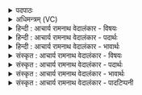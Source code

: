 <details><summary>पदपाठः</summary>

य꣢त्। इ꣣न्द्र। अह꣢म्। य꣡था꣢꣯। त्वम्। ई꣡शी꣢꣯य। व꣡स्वः꣢꣯। ए꣡कः꣢। इत्। स्तो꣣ता꣢। मे꣣। गो꣡सखा꣢꣯। गो। स꣣खा। स्यात्। १२२।
</details>

<details><summary>अधिमन्त्रम् (VC)</summary>

- इन्द्रः
- गोषूक्त्यश्वसूक्तिनौ काण्वायनौ
- गायत्री
- षड्जः
- ऐन्द्रं काण्डम्
</details>

<details><summary>हिन्दी : आचार्य रामनाथ वेदालंकार - विषयः</summary>

अगले मन्त्र में यह वर्णन है कि यदि मैं परमेश्वर के समान धनपति हो जाऊँ तो क्या करूँ।
</details>

<details><summary>हिन्दी : आचार्य रामनाथ वेदालंकार - पदार्थः</summary>

पदार्थान्वयभाषाः -  (यत्) यदि (इन्द्र) हे परमेश्वर ! (अहम्) आपका उपासक मैं (यथा त्वम्) जैसे आप हैं, वैसे (वस्वः) विद्याधन या भौतिकधन का (एकः इत्) एकमात्र (ईशीय) स्वामी हो जाऊँ, तो (मे) मेरा (स्तोता) प्रशंसक, शिष्य या सेवक (गोसखा) वेदवाणियों का पण्डित अथवा गाय आदि धन का धनी (स्यात्) हो जाए ॥८॥
</details>

<details><summary>हिन्दी : आचार्य रामनाथ वेदालंकार - भावार्थः</summary>

भावार्थभाषाः -  परमेश्वर सम्पूर्ण विद्याधन का और भौतिकधन का एकमात्र परम अधीश्वर है और उससे अपने विद्याधन को वेदरूप में तथा भौतिकधन को सोने, चाँदी, सूर्य, वायु, जल, फल, मूल आदि के रूप में हमें दिया है। वैसे ही मैं भी यदि परमेश्वर की कृपा से विद्यादि धन का और भौतिक धन का अधिपति हो जाऊँ तो मैं भी अपने प्रशंसक शिष्यों को विद्यादान देकर वेदादि श्रेष्ठ शास्त्रों में पण्डित और सेवकों को धन देकर गाय आदि ऐश्वर्यों से भरपूर, अत्यन्त धनी कर दूँ ॥८॥
</details>

<details><summary>संस्कृत : आचार्य रामनाथ वेदालंकार - विषयः</summary>

इन्द्रवद् यद्यहमपि धनाधीशो भवेयं तदा किं कुर्यामित्युच्यते।
</details>

<details><summary>संस्कृत : आचार्य रामनाथ वेदालंकार - पदार्थः</summary>

पदार्थान्वयभाषाः -  (यत्) यदि (इन्द्र) हे परमेश्वर ! (अहम्) त्वदुपासकः (यथा त्वम्) त्वमिव (वस्वः) वसुनः विद्याधनस्य भौतिकधनस्य वा। वसुनः इत्येतस्य स्थाने लिङ्गव्यत्ययेन वसोः इति प्राप्ते जसादिषु छन्दसि वावचनं प्राङ् णौ चङ्युपधाया ह्रस्वः। अ० ७।३।१०९ वा० इति ‘घेर्ङिति।’ अ० ७।३।११ इत्यनेन प्राप्तस्य गुणस्य विकल्पनात्तदभावे यणादेशः। (एकः इत्) अद्वितीय एव (ईशीय) अधीश्वरो भवेयम्, तत् तर्हि (मे) मम (स्तोता) प्रशंसकः शिष्यः सेवको वा (गोसखा) गोभिः वेदवाग्भिः सहितः पण्डितः, गवादिधनेन वा सहितो धनिकः (स्यात्) भूयात् ॥८॥२
</details>

<details><summary>संस्कृत : आचार्य रामनाथ वेदालंकार - भावार्थः</summary>

भावार्थभाषाः -  परमेश्वरः सम्पूर्णस्य विद्याधनस्य भौतिकधनस्य च एक एव परमाधीश्वरोऽस्ति, स च स्वकीयं विद्याधनं वेदरूपेण, भौतिकधनं च सुवर्णरजतसूर्यपवनजलफलमूलादिरूपेणास्मभ्यं प्रायच्छत्। तथैव यद्यहमपि परमेश्वरकृपया विद्यादिधनस्य भौतिकधनस्य चाधीश्वरो भवेयं, तर्हि अहमपि नूनं स्वप्रशंसकान् शिष्यान् विद्यादानेन वेदादिसच्छास्त्रनिष्णातान्, सेवकाँश्च धनदानेन धेन्वाद्यैश्वर्यसम्पन्नान् परमधनिकान् कुर्याम् ॥८॥
</details>

<details><summary>संस्कृत : आचार्य रामनाथ वेदालंकार - पादटिप्पनी</summary>

टिप्पणी:   १. ऋ० ८।१४।१, अथ० २०।२७।१, उभयत्र गोषखा इति पाठः। साम० १८३४। २. इयमृक् प्रदाने विलम्बमानम् इन्द्रं प्रति उच्यते—इति भ०। त्वं तु स्तोत्रे मह्यं गवादिप्रदाने विलम्बसे, अहं चेत् त्वमिव धनाधीश्वरो भवेयं तर्हि सद्य एव स्वस्तोतारं गोसखं कुर्यामिति तदीयं तात्पर्यं बोध्यम्।
</details>